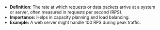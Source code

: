 - **Definition:** The rate at which requests or data packets arrive at a system or server, often measured in requests per second (RPS). 
- **Importance:** Helps in capacity planning and load balancing. 
- **Example:** A web server might handle 100 RPS during peak traffic.